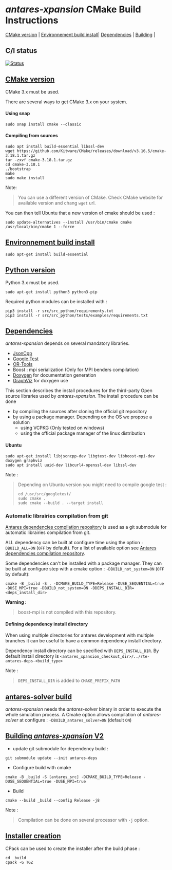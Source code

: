 # *antares-xpansion* CMake Build Instructions

 [CMake version](#cmake-version) | [Environnement build install](#env-build-install)| [Dependencies](#dependencies) | [Building](#building-antares-solution) |

## C/I status
[![Status][ubuntu_system_svg]][ubuntu_system_link] 

[ubuntu_system_svg]: https://github.com/AntaresSimulatorTeam/Antares_Simulator/workflows/Ubuntu%20CI%20(system%20libs)/badge.svg

[ubuntu_system_link]: https://github.com/AntaresSimulatorTeam/Antares_Simulator/actions?query=workflow%3A"Ubuntu%20CI%20(system%20libs)"

## [CMake version](#cmake-version)
CMake 3.x must be used.

There are several ways to get CMake 3.x on your system.

#### Using snap
```
sudo snap install cmake --classic
```
#### Compiling from sources

```
sudo apt install build-essential libssl-dev
wget https://github.com/Kitware/CMake/releases/download/v3.16.5/cmake-3.18.1.tar.gz
tar -zxvf cmake-3.18.1.tar.gz
cd cmake-3.18.1
./bootstrap
make 
sudo make install
```
Note:
> You can use a different version of CMake. Check CMake website for available version and chang ``wget`` url.

You can then tell Ubuntu that a new version of cmake should be used :
```
sudo update-alternatives --install /usr/bin/cmake cmake /usr/local/bin/cmake 1 --force
```

## [Environnement build install](#env-build-install)
```
sudo apt-get install build-essential
```

## [Python version](#python-version)
Python 3.x must be used.

```
sudo apt-get install python3 python3-pip
```

Required python modules can be installed with :
```
pip3 install -r src/src_python/requirements.txt
pip3 install -r src/src_python/tests/examples/requirements.txt
```

## [Dependencies](#deps)
*antares-xpansion* depends on several mandatory libraries. 
 - [JsonCpp](https://github.com/open-source-parsers/jsoncpp)
 - [Google Test](https://github.com/google/googletest)
 - [OR-Tools](https://github.com/AntaresSimulatorTeam/or-tools/tree/rte_dev_sirius)
 - Boost : mpi serialization (Only for MPI benders compilation)
 - [Doxygen](https://www.doxygen.nl/index.html) for documentation generation
 - [GraphViz](https://graphviz.org/) for doxygen use

This section describes the install procedures for the third-party Open source libraries used by *antares-xpansion*.
The install procedure can be done
- by compiling the sources after cloning the official git repository
- by using a package manager. Depending on the OS we propose a solution
  - using VCPKG (Only tested on windows)
  - using the official package manager of the linux distribution


#### Ubuntu

```
sudo apt-get install libjsoncpp-dev libgtest-dev libboost-mpi-dev doxygen graphviz
sudo apt install uuid-dev libcurl4-openssl-dev libssl-dev
```
Note :
> Depending on Ubuntu version you might need to compile google test :
> ```
> cd /usr/src/googletest/
> sudo cmake .
> sudo cmake --build . --target install
> ```


### Automatic librairies compilation from git
[Antares dependencies compilation repository](https://github.com/AntaresSimulatorTeam/antares-deps) is used as a git submodule for automatic librairies compilation from git.

ALL dependency can be built at configure time using the option `-DBUILD_ALL=ON` (`OFF` by default). For a list of available option see [Antares dependencies compilation repository](https://github.com/AntaresSimulatorTeam/antares-deps).

Some dependencies can't be installed with a package manager. They can be built at configure step with a cmake option  : `-DBUILD_not_system=ON` (`OFF` by default):
```
cmake -B _build -S . -DCMAKE_BUILD_TYPE=Release -DUSE_SEQUENTIAL=true -DUSE_MPI=true -DBUILD_not_system=ON -DDEPS_INSTALL_DIR=<deps_install_dir>
```
**Warning :**
> boost-mpi is not compiled with this repository.

#### Defining dependency install directory
When using multiple directories for antares development with multiple branches it can be useful to have a common dependency install directory.

Dependency install directory can be specified with `DEPS_INSTALL_DIR`. By default install directory is `<antares_xpansion_checkout_dir>/../rte-antares-deps-<build_type>`

Note :
> `DEPS_INSTALL_DIR` is added to `CMAKE_PREFIX_PATH`

## [antares-solver build](antares-solver-build)
*antares-xpansion* needs the *antares-solver* binary in order to execute the whole simulation process. A Cmake option allows compilation of *antares-solver* at configure : `-DBUILD_antares_solver=ON` (default `ON`)

## [Building *antares-xpansion* V2](#build)
- update git submodule for dependency build :
```
git submodule update --init antares-deps
```

- Configure build with cmake
```
cmake -B _build -S [antares_src] -DCMAKE_BUILD_TYPE=Release -DUSE_SEQUENTIAL=true -DUSE_MPI=true
```
- Build
 ```
cmake --build _build --config Release -j8
```
Note :
>Compilation can be done on several processor with ```-j``` option.

## [Installer creation](#installer)
CPack can be used to create the installer after the build phase :
 ```
cd _build
cpack -G TGZ
```

